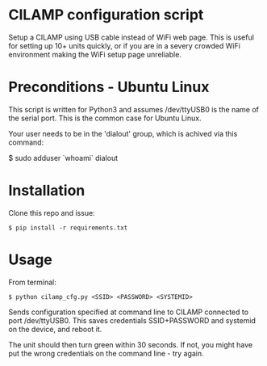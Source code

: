# CILAMP configuration script

Setup a CILAMP using USB cable instead of WiFi web page. This is useful for setting up 10+ units quickly, or if you are in a severy crowded WiFi environment making the WiFi setup page unreliable.


# Preconditions - Ubuntu Linux

This script is written for Python3 and assumes /dev/ttyUSB0 is the name of the serial port. This is the common case for Ubuntu Linux.

Your user needs to be in the 'dialout' group, which is achived via this command:

   $ sudo adduser \`whoami\` dialout


# Installation

Clone this repo and issue:

    $ pip install -r requirements.txt
    

# Usage

From terminal:

    $ python cilamp_cfg.py <SSID> <PASSWORD> <SYSTEMID>

Sends configuration specified at command line to CILAMP connected to port /dev/ttyUSB0.
This saves credentials SSID+PASSWORD and systemid on the device, and reboot it.

The unit should then turn green within 30 seconds. If not, you might have put the wrong
credentials on the command line - try again.

